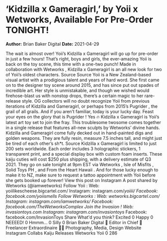 # ‘Kidzilla x Gameragirl,’ by Yoii x Wetworks, Available For Pre-Order TONIGHT!

**Author:** Brian Baker Digital
**Date:** 2021-04-29

The wait is almost over! Yoii’s
Kidzilla x Gameragirl
will go up for pre-order in just a few hours!
That’s right, boys and girls, the ever-amazing
Yoii
is
back
on the toy scene, this time with a one-two punch! Made in collaboration with
Wetworks
,
Kidzilla x Gameragirl
is an all new look for two of Yoii’s oldest characters.
Source
Source
Yoii is a New Zealand-based visual artist with a prodigious talent and years of hard word. She first came on to the designer toy scene around 2015, and has since put out spades of incredible art. Her style is unmistakable, and though we wished would firehose-blast us with nonstop drops, there’s a certain magic to her rare-release style.
OG collectors will no doubt recognize Yoii from previous iterations of Kidzilla and Gameragirl, or perhaps from 2015’s
Pugrider
, the grail of all grails. And if you aren’t familiar, today is your lucky day. Feast your eyes on the glory that is
Pugrider
!
Yes
🔥
Kidzilla x Gameragirl
is Yoii’s latest art toy set to join the fray. This troublesome twosome comes together in a single release that features all-new sculpts by Wetworks’ divine hands.
Kidzilla and Gameragirl come fully decked out in hand-painted digs and golden weapons. They are fully resin, measure 7.5 inches tall, and might just be tired of each other’s sh*t.
Source
Kidzilla x Gameragirl
is limited to just 200 sets worldwide. Each order includes 3 holographic stickers, 1 transparent print, and a special display box with custom foam inserts.
These
kaiju
cuties will cost $250 plus shipping, with a delivery estimate of Q3 2021. They go on sale tonight at
9pm EST
via
Wetworks
,
Isle of Misfits
,
Solid Toys PH
, and
From the Heart Hawaii
.
And for those lucky enough to make it to NZ, make sure to
request a tattoo appointment
with Yoii before she gets booked up forever!
View this post on Instagram
A post shared by Wetworks (@iamwetworks)
Follow
Yoii
:
Web:
yoiilikescheese.bigcartel.com/
Instagram:
instagram.com/_yoiiii/
Facebook:
facebook.com/yoiismells
Follow
Wetworks
:
Web:
wetworks.bigcartel.com/
Instagram:
instagram.com/iamwetworks/
Facebook:
facebook.com/TheWetworksComplex
Join the
Invasion
!
Web:
invasiontoys.com
Instagram:
instagram.com/invasiontoys_
Facebook:
facebook.com/InvasionToys
Share
What'd you think?
Excited
0
Happy
0
NEEEED!
0
Hmmm...
0
Silly
0
Brian Baker Digital
👾 Editor in Chief 👾 Freelancer Extraordinaire 👨‍🎤
Photography, Media, Design
Website
Instagram
Collabs
Kaiju
Releases
Wetworks
Yoii
0
286
